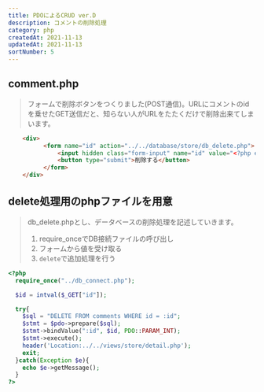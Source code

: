 ```yaml
---
title: PDOによるCRUD ver.D
description: コメントの削除処理
category: php
createdAt: 2021-11-13
updatedAt: 2021-11-13
sortNumber: 5
---
```


## comment.php
> フォームで削除ボタンをつくりました(POST通信)。URLにコメントのidを乗せたGET送信だと、知らない人がURLをたたくだけで削除出来てしまいます。
```html
    <div>
          <form name="id" action="../../database/store/db_delete.php">
              <input hidden class="form-input" name="id" value="<?php echo htmlspecialchars($comment["id"]); ?>">
              <button type="submit">削除する</button>
          </form>
    </div>
```

## delete処理用のphpファイルを用意
> db_delete.phpとし、データベースの削除処理を記述していきます。
>  1. require_onceでDB接続ファイルの呼び出し
>  2. フォームから値を受け取る
>  3. `delete`で追加処理を行う

```php
<?php
  require_once("../db_connect.php");

  $id = intval($_GET["id"]);

  try{
    $sql = "DELETE FROM comments WHERE id = :id";
    $stmt = $pdo->prepare($sql);
    $stmt->bindValue(":id", $id, PDO::PARAM_INT);
    $stmt->execute();
    header('Location:../../views/store/detail.php');
    exit;
  }catch(Exception $e){
    echo $e->getMessage();
  }
?>
```
